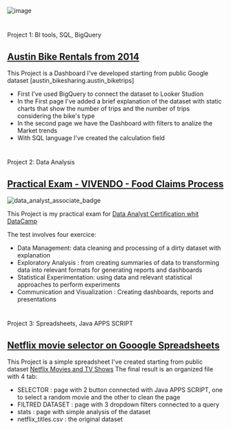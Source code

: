![image](https://github.com/StefanoBattaglia1993/Stefano-s-Portfolio/assets/154975180/faba1bf5-b5a4-493d-96c7-44c260c04e98)

#
Project 1: BI tools, SQL, BigQuery
## [Austin Bike Rentals from 2014](https://lookerstudio.google.com/reporting/27d28d6a-0f3b-4024-9c12-7736f158c28e/page/g6clD)

This Project is a Dashboard I've developed starting from public Google dataset [austin_bikesharing.austin_biketrips]
* First I've used BigQuery to connect the dataset to Looker Studion
* In the First page I've added a brief explanation of the dataset with static charts that show the number of trips and the number of trips considering the bike's type 
* In the second page we have the Dashboard with filters to analize the Market trends
* With SQL language I've created the calculation field

#
Project 2: Data Analysis 
## [Practical Exam - VIVENDO - Food Claims Process](https://app.datacamp.com/workspace/w/008320c9-17b6-447e-9e50-9063468f27b6/edit)
![data_analyst_associate_badge](https://github.com/StefanoBattaglia1993/Stefano-s-Portfolio/assets/154975180/77dea6aa-287a-4550-945f-2f83c0eb93e6)

This Project is my practical exam for [Data Analyst Certification whit DataCamp](https://www.datacamp.com/certificate/DAA0012506343271#)

The test involves four exercice:
* Data Management: data cleaning and processing of a dirty dataset with explanation
* Exploratory Analysis :  from creating summaries of data to transforming data into relevant formats for generating reports and dashboards
* Statistical Experimentation: using data and relevant statistical approaches to perform experiments
* Communication and Visualization : Creating dashboards, reports and presentations

#
Project 3: Spreadsheets, Java APPS SCRIPT
## [Netflix movie selector on Gooogle Spreadsheets](https://docs.google.com/spreadsheets/d/1bh14ZlDO7N9Ilnb3h-bfHI9-JtoOqlaZF9FuSMrtVPY/edit?usp=sharing )

This Project is a simple spreadsheet I've created starting from public dataset [Netflix Movies and TV Shows](https://www.kaggle.com/datasets/shivamb/netflix-shows?resource=download)
The final result is an organized file with 4 tab:
* SELECTOR  :  page with 2 button connected with Java APPS SCRIPT, one to select a random movie and the other to clean the page
* FILTRED DATASET  :  page with 3 dropdown filters connected to a query
* stats  :  page with simple analysis of the dataset
* netflix_titles.csv  :  the original dataset


